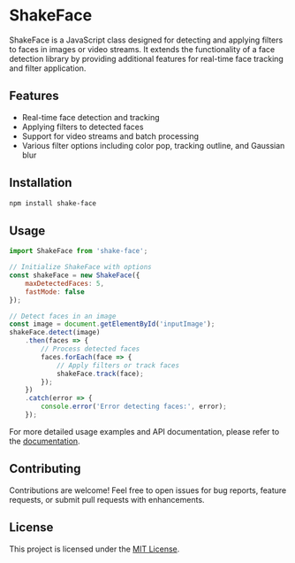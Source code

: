 
# ShakeFace

ShakeFace is a JavaScript class designed for detecting and applying filters to faces in images or video streams. It extends the functionality of a face detection library by providing additional features for real-time face tracking and filter application.

## Features

- Real-time face detection and tracking
- Applying filters to detected faces
- Support for video streams and batch processing
- Various filter options including color pop, tracking outline, and Gaussian blur

## Installation

```bash
npm install shake-face
```

## Usage

```javascript
import ShakeFace from 'shake-face';

// Initialize ShakeFace with options
const shakeFace = new ShakeFace({
    maxDetectedFaces: 5,
    fastMode: false
});

// Detect faces in an image
const image = document.getElementById('inputImage');
shakeFace.detect(image)
    .then(faces => {
        // Process detected faces
        faces.forEach(face => {
            // Apply filters or track faces
            shakeFace.track(face);
        });
    })
    .catch(error => {
        console.error('Error detecting faces:', error);
    });
```

For more detailed usage examples and API documentation, please refer to the [documentation](#).

## Contributing

Contributions are welcome! Feel free to open issues for bug reports, feature requests, or submit pull requests with enhancements.

## License

This project is licensed under the [MIT License](LICENSE).
